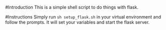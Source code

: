 #Introduction
This is a simple shell script to do things with flask.

#Instructions
Simply run ```sh setup_flask.sh``` in your virtual environment and follow the prompts. It will set your variables and start the flask server. 

